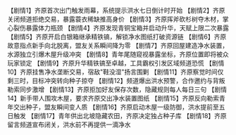 【剧情1】齐原首次出门触发雨幕，系统提示洪水七日倒计时开始
【剧情2】齐原关闭频道拒绝交易，暴露蓑衣稀缺推高身价
【剧情3】齐原挥斧砍杉树夺木材，掌心裂伤暴露体力瓶颈
【剧情4】齐原发现青铜宝箱并启动升华，天赋上限二次暴露
【剧情5】齐原开启白银箱继承精铁镐，解锁净水图纸打破资源链
【剧情6】齐原故意指点新手向北脱离，盟友关系瞬间降为零
【剧情7】齐原回屋建造净水装置，水源独立引爆木屋升级冲突
【剧情8】青年尾随窥视暴露坐标，齐原位置即将被众玩家锁定
【剧情9】齐原升华精铁镐至卓越，工具霸权引发区域频道恐慌
【剧情10】齐原挂售净水垄断交易，宿敌"鞋没湿"扬言围剿
【剧情11】齐原察觉时间仅剩三时，目标冲突转向种子掠夺
【剧情12】频道爆出洪水预警，合作邀约与背叛勒索同步激增
【剧情13】齐原拒加好友保存次数，隐藏规则每人每日三句
【剧情14】新手带人围攻木屋，要求齐原交出净水装置图纸
【剧情15】齐原反向勒索青年交出种子，盟友瞬间变人质
【剧情16】齐原启动木屋一级防御，洪水提前至五日触发
【剧情17】青年供出北坡隐藏农田，齐原决定独占种子库
【剧情18】齐原留言频道宣布闭关，洪水前不再提供一滴净水